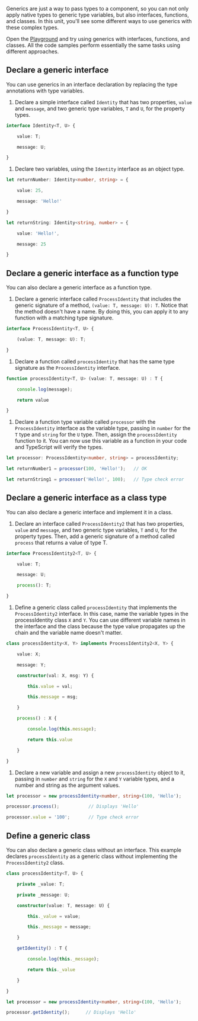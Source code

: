 Generics are just a way to pass types to a component, so you can not only apply native types to generic type variables, but also interfaces, functions, and classes. In this unit, you'll see some different ways to use generics with these complex types.

Open the [Playground](https://www.typescriptlang.org/play) and try using generics with interfaces, functions, and classes. All the code samples perform essentially the same tasks using different approaches.

## Declare a generic interface

You can use generics in an interface declaration by replacing the type annotations with type variables.

1. Declare a simple interface called `Identity` that has two properties, `value` and `message`, and two generic type variables, `T` and `U`, for the property types.

```typescript
interface Identity<T, U> {

    value: T;

    message: U;

}

```

1. Declare two variables, using the `Identity` interface as an object type.

```typescript
let returnNumber: Identity<number, string> = {

    value: 25,

    message: 'Hello!'

}

let returnString: Identity<string, number> = {

    value: 'Hello!',

    message: 25

}

```

## Declare a generic interface as a function type

You can also declare a generic interface as a function type.

1. Declare a generic interface called `ProcessIdentity` that includes the generic signature of a method, `(value: T, message: U): T`. Notice that the method doesn't have a name. By doing this, you can apply it to any function with a matching type signature.

```typescript
interface ProcessIdentity<T, U> {

    (value: T, message: U): T;

}

```

1. Declare a function called `processIdentity` that has the same type signature as the `ProcessIdentity` interface.

```typescript
function processIdentity<T, U> (value: T, message: U) : T {

    console.log(message);

    return value

}

```

1. Declare a function type variable called `processor` with the `ProcessIdentity` interface as the variable type, passing in `number` for the `T` type and `string` for the `U` type. Then, assign the `processIdentity` function to it. You can now use this variable as a function in your code and TypeScript will verify the types.

```typescript
let processor: ProcessIdentity<number, string> = processIdentity;

let returnNumber1 = processor(100, 'Hello!');   // OK

let returnString1 = processor('Hello!', 100);   // Type check error

```

## Declare a generic interface as a class type

You can also declare a generic interface and implement it in a class.

1. Declare an interface called `ProcessIdentity2` that has two properties, `value` and `message`, and two generic type variables, ``T`` and `U`, for the property types. Then, add a generic signature of a method called `process` that returns a value of type T.

```typescript
interface ProcessIdentity2<T, U> {

    value: T;

    message: U;

    process(): T;

}

```

1. Define a generic class called ``processIdentity`` that implements the `ProcessIdentity2` interface. In this case, name the variable types in the processIdentity class `X` and `Y`. You can use different variable names in the interface and the class because the type value propagates up the chain and the variable name doesn't matter.

```typescript
class processIdentity<X, Y> implements ProcessIdentity2<X, Y> {

    value: X;

    message: Y;

    constructor(val: X, msg: Y) {

        this.value = val;

        this.message = msg;

    }

    process() : X {

        console.log(this.message);

        return this.value

    }

}

```

1. Declare a new variable and assign a new `processIdentity` object to it, passing in `number` and `string` for the `X` and `Y` variable types, and a number and string as the argument values.

```typescript
let processor = new processIdentity<number, string>(100, 'Hello');

processor.process();           // Displays 'Hello'

processor.value = '100';       // Type check error

```

## Define a generic class

You can also declare a generic class without an interface. This example declares `processIdentity` as a generic class without implementing the `ProcessIdentity2` class.

```typescript
class processIdentity<T, U> {

    private _value: T;

    private _message: U;

    constructor(value: T, message: U) {

        this._value = value;

        this._message = message;

    }

    getIdentity() : T {

        console.log(this._message);

        return this._value

    }

}

let processor = new processIdentity<number, string>(100, 'Hello');

processor.getIdentity();      // Displays 'Hello'

```

